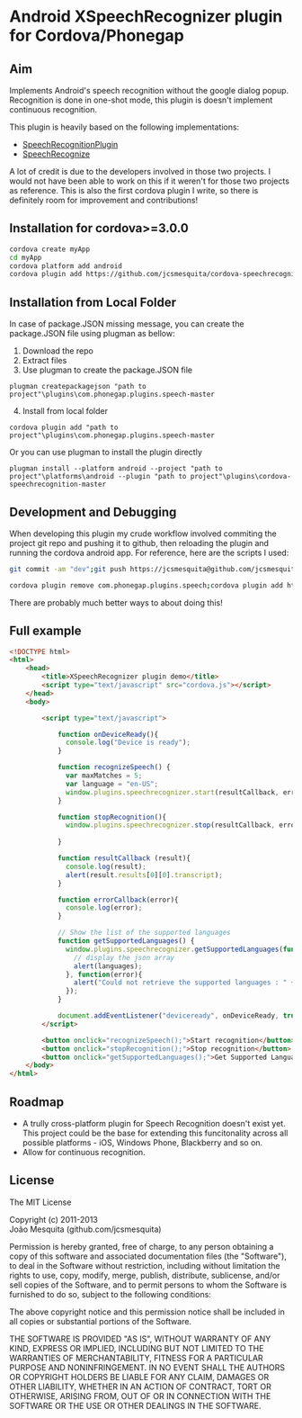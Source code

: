 Android XSpeechRecognizer plugin for Cordova/Phonegap
===================================

Aim
-----------------------------------------------------
Implements Android's speech recognition without the google dialog popup.
Recognition is done in one-shot mode, this plugin is doesn't implement continuous recognition.

This plugin is heavily based on the following implementations:
* [SpeechRecognitionPlugin](https://github.com/macdonst/SpeechRecognitionPlugin)
* [SpeechRecognize](https://github.com/poiuytrez/SpeechRecognizer)

A lot of credit is due to the developers involved in those two projects. I would not have been able to work on this if it weren't for those two projects as reference. This is also the first cordova plugin I write, so there is definitely room for improvement and contributions!

Installation for cordova>=3.0.0
-----------------------------------------------------
```bash
cordova create myApp
cd myApp
cordova platform add android
cordova plugin add https://github.com/jcsmesquita/cordova-speechrecognition
```

Installation from Local Folder
-----------------------------------------------------
In case of package.JSON missing message, you can create the package.JSON file using plugman as bellow:

1. Download the repo
2. Extract files
3. Use plugman to create the package.JSON file

`plugman createpackagejson "path to project"\plugins\com.phonegap.plugins.speech-master`

4.  Install from local folder
   
`cordova plugin add "path to project"\plugins\com.phonegap.plugins.speech-master`

Or you can use plugman to install the plugin directly

`plugman install --platform android --project "path to project"\platforms\android --plugin "path to project"\plugins\cordova-speechrecognition-master`



Development and Debugging
-----------------------------------------------------

When developing this plugin my crude workflow involved commiting the project git repo and pushing it to github, then reloading the plugin and running the cordova android app. For reference, here are the scripts I used:
```bash
git commit -am "dev";git push https://jcsmesquita@github.com/jcsmesquita/cordova-speechrecognition
```
```bash
cordova plugin remove com.phonegap.plugins.speech;cordova plugin add https://github.com/jcsmesquita/cordova-speechrecognition; cordova run android --device
```
There are probably much better ways to about doing this!

Full example
----------------
```html
<!DOCTYPE html>
<html>
    <head>
        <title>XSpeechRecognizer plugin demo</title>
        <script type="text/javascript" src="cordova.js"></script>
    </head>
    <body>

        <script type="text/javascript">

            function onDeviceReady(){
              console.log("Device is ready");
            }

            function recognizeSpeech() {
              var maxMatches = 5;
              var language = "en-US";
              window.plugins.speechrecognizer.start(resultCallback, errorCallback, maxMatches, language);
            }

            function stopRecognition(){
              window.plugins.speechrecognizer.stop(resultCallback, errorCallback);
              
            }

            function resultCallback (result){
              console.log(result);
              alert(result.results[0][0].transcript);
            }

            function errorCallback(error){
              console.log(error);
            }

            // Show the list of the supported languages
            function getSupportedLanguages() {
              window.plugins.speechrecognizer.getSupportedLanguages(function(languages){
                // display the json array
                alert(languages);
              }, function(error){
                alert("Could not retrieve the supported languages : " + error);
              });
            }

            document.addEventListener("deviceready", onDeviceReady, true);
        </script>

        <button onclick="recognizeSpeech();">Start recognition</button>
        <button onclick="stopRecognition();">Stop recognition</button>
        <button onclick="getSupportedLanguages();">Get Supported Languages</button>
    </body>
</html>
```

Roadmap
----------------
* A trully cross-platform plugin for Speech Recognition doesn't exist yet. This project could be the base for extending this funcitonality across all possible platforms - iOS, Windows Phone, Blackberry and so on.
* Allow for continuous recognition.

License
----------------

The MIT License

Copyright (c) 2011-2013  
João Mesquita (github.com/jcsmesquita)

Permission is hereby granted, free of charge, to any person obtaining a copy of this software and associated documentation files (the "Software"), to deal in the Software without restriction, including without limitation the rights to use, copy, modify, merge, publish, distribute, sublicense, and/or sell copies of the Software, and to permit persons to whom the Software is furnished to do so, subject to the following conditions:

The above copyright notice and this permission notice shall be included in all copies or substantial portions of the Software.

THE SOFTWARE IS PROVIDED "AS IS", WITHOUT WARRANTY OF ANY KIND, EXPRESS OR IMPLIED, INCLUDING BUT NOT LIMITED TO THE WARRANTIES OF MERCHANTABILITY, FITNESS FOR A PARTICULAR PURPOSE AND NONINFRINGEMENT. IN NO EVENT SHALL THE AUTHORS OR COPYRIGHT HOLDERS BE LIABLE FOR ANY CLAIM, DAMAGES OR OTHER LIABILITY, WHETHER IN AN ACTION OF CONTRACT, TORT OR OTHERWISE, ARISING FROM, OUT OF OR IN CONNECTION WITH THE SOFTWARE OR THE USE OR OTHER DEALINGS IN THE SOFTWARE.

